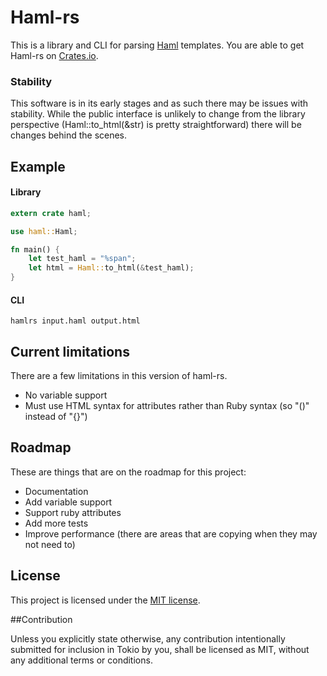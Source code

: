 # Haml-rs

This is a library and CLI for parsing [Haml](http://haml.info/) templates. You are able to get Haml-rs on [Crates.io](https://crates.io/crates/hamlrs).

### Stability

This software is in its early stages and as such there may be issues with stability. While the public interface is unlikely to change from the library perspective (Haml::to_html(&str) is pretty straightforward) there will be changes behind the scenes.

## Example

#### Library
```rust
extern crate haml;

use haml::Haml;

fn main() {
    let test_haml = "%span";
    let html = Haml::to_html(&test_haml);
}
```

#### CLI

`hamlrs input.haml output.html`

## Current limitations

There are a few limitations in this version of haml-rs. 

  * No variable support
  * Must use HTML syntax for attributes rather than Ruby syntax (so "()" instead of "{}")


## Roadmap

These are things that are on the roadmap for this project:

  * Documentation
  * Add variable support
  * Support ruby attributes
  * Add more tests
  * Improve performance (there are areas that are copying when they may not need to)


## License

This project is licensed under the [MIT license](https://github.com/jhartwell/haml-rs/blob/master/LICENSE).

##Contribution

Unless you explicitly state otherwise, any contribution intentionally submitted for inclusion in Tokio by you, shall be licensed as MIT, without any additional terms or conditions.
